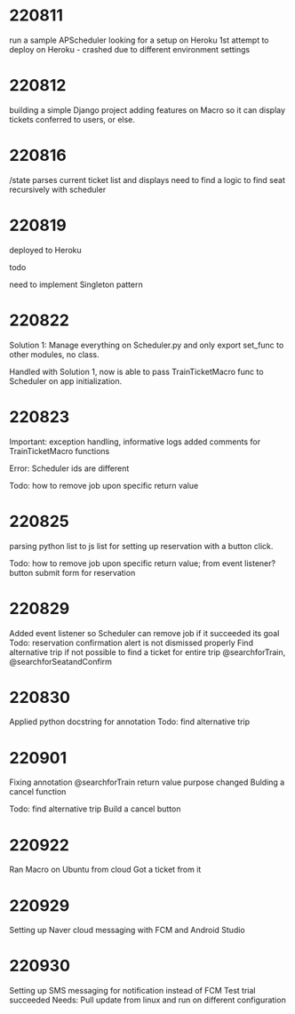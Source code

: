 # 220811

run a sample APScheduler
looking for a setup on Heroku
1st attempt to deploy on Heroku - crashed due to different environment settings

# 220812

building a simple Django project
adding features on Macro so it can display tickets conferred to users, or else.

# 220816

/state parses current ticket list and displays
need to find a logic to find seat recursively with scheduler

# 220819

deployed to Heroku

todo

need to implement Singleton pattern

# 220822

Solution 1: Manage everything on Scheduler.py and only export set_func to other modules, no class.

Handled with Solution 1, now is able to pass TrainTicketMacro func to Scheduler on app initialization.

# 220823

Important: exception handling, informative logs
added comments for TrainTicketMacro functions

Error:
Scheduler ids are different

Todo:
how to remove job upon specific return value

# 220825

parsing python list to js list for setting up reservation with a button click.

Todo:
how to remove job upon specific return value; from event listener?
button submit form for reservation

# 220829

Added event listener so Scheduler can remove job if it succeeded its goal
Todo: reservation confirmation alert is not dismissed properly
Find alternative trip if not possible to find a ticket for entire trip
@searchforTrain, @searchforSeatandConfirm

# 220830

Applied python docstring for annotation
Todo: find alternative trip

# 220901

Fixing annotation
@searchforTrain return value purpose changed
Bulding a cancel function

Todo: find alternative trip
Build a cancel button

# 220922

Ran Macro on Ubuntu from cloud
Got a ticket from it

# 220929

Setting up Naver cloud messaging with FCM and Android Studio

# 220930

Setting up SMS messaging for notification instead of FCM
Test trial succeeded
Needs: Pull update from linux and run on different configuration
